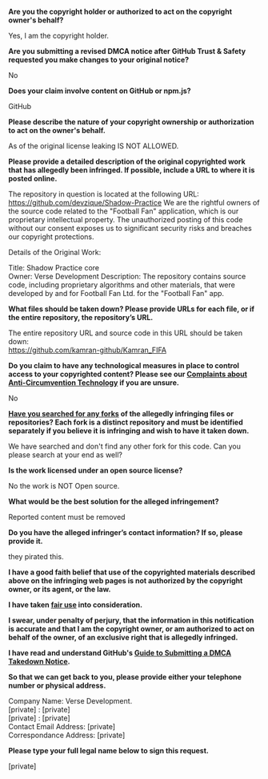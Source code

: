 **Are you the copyright holder or authorized to act on the copyright owner's behalf?**

Yes, I am the copyright holder.

**Are you submitting a revised DMCA notice after GitHub Trust & Safety requested you make changes to your original notice?**

No

**Does your claim involve content on GitHub or npm.js?**

GitHub

**Please describe the nature of your copyright ownership or authorization to act on the owner's behalf.**

As of the original license leaking IS NOT ALLOWED.

**Please provide a detailed description of the original copyrighted work that has allegedly been infringed. If possible, include a URL to where it is posted online.**

The repository in question is located at the following URL:  
https://github.com/devzique/Shadow-Practice
We are the rightful owners of the source code related to the "Football Fan" application, which is our proprietary intellectual property. The unauthorized posting of this code without our consent exposes us to significant security risks and breaches our copyright protections.

Details of the Original Work:

Title: Shadow Practice core  
Owner: Verse Development
Description: The repository contains source code, including proprietary algorithms and other materials, that were developed by and for Football Fan Ltd. for the "Football Fan" app.

**What files should be taken down? Please provide URLs for each file, or if the entire repository, the repository’s URL.**

The entire repository URL and source code in this URL should be taken down:  
https://github.com/kamran-github/Kamran_FIFA

**Do you claim to have any technological measures in place to control access to your copyrighted content? Please see our <a href="https://docs.github.com/articles/guide-to-submitting-a-dmca-takedown-notice#complaints-about-anti-circumvention-technology">Complaints about Anti-Circumvention Technology</a> if you are unsure.**

No

**<a href="https://docs.github.com/articles/dmca-takedown-policy#b-what-about-forks-or-whats-a-fork">Have you searched for any forks</a> of the allegedly infringing files or repositories? Each fork is a distinct repository and must be identified separately if you believe it is infringing and wish to have it taken down.**

We have searched and don't find any other fork for this code. Can you please search at your end as well?

**Is the work licensed under an open source license?**

No the work is NOT Open source.

**What would be the best solution for the alleged infringement?**

Reported content must be removed

**Do you have the alleged infringer’s contact information? If so, please provide it.**

they pirated this.

**I have a good faith belief that use of the copyrighted materials described above on the infringing web pages is not authorized by the copyright owner, or its agent, or the law.**

**I have taken <a href="https://www.lumendatabase.org/topics/22">fair use</a> into consideration.**

**I swear, under penalty of perjury, that the information in this notification is accurate and that I am the copyright owner, or am authorized to act on behalf of the owner, of an exclusive right that is allegedly infringed.**

**I have read and understand GitHub's <a href="https://docs.github.com/articles/guide-to-submitting-a-dmca-takedown-notice/">Guide to Submitting a DMCA Takedown Notice</a>.**

**So that we can get back to you, please provide either your telephone number or physical address.**

Company Name: Verse Development.  
[private] : [private]  
[private] : [private]  
Contact Email Address: [private]  
Correspondance Address: [private]  

**Please type your full legal name below to sign this request.**

[private]  
